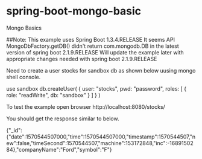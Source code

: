 # spring-boot-mongo-basic
Mongo Basics

##Note:
This example uses Spring Boot 1.3.4.RELEASE
It seems API MongoDbFactory.getDB() didn't return com.mongodb.DB in the latest version of spring boot 2.1.9.RELEASE
Will update the example later with appropriate changes needed with spring boot 2.1.9.RELEASE

Need to create a user stocks for sandbox db as shown below uusing mongo shell console.

use sandbox
db.createUser(
  {
    user: "stocks",
    pwd: "password",
    roles: [ { role: "readWrite", db: "sandbox" } ]
  }
)


To test the example open browser
http://localhost:8080/stocks/

You should get the response similar to below.

{"_id":{"date":1570544507000,"time":1570544507000,"timestamp":1570544507,"new":false,"timeSecond":1570544507,"machine":153172848,"inc":-1689150284},"companyName":"Ford","symbol":"F"}